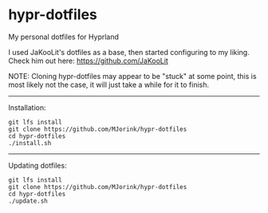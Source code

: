 # hypr-dotfiles
My personal dotfiles for Hyprland

I used JaKooLit's dotfiles as a base, then started configuring to my liking.
Check him out here: https://github.com/JaKooLit

NOTE:
    Cloning hypr-dotfiles may appear to be "stuck" at some point, this is most likely not the case, it will just take a while for it to finish.

------------------------------------------------------------
Installation:

    git lfs install
    git clone https://github.com/MJorink/hypr-dotfiles
    cd hypr-dotfiles
    ./install.sh    

------------------------------------------------------------
Updating dotfiles:

    git lfs install
    git clone https://github.com/MJorink/hypr-dotfiles
    cd hypr-dotfiles
    ./update.sh
